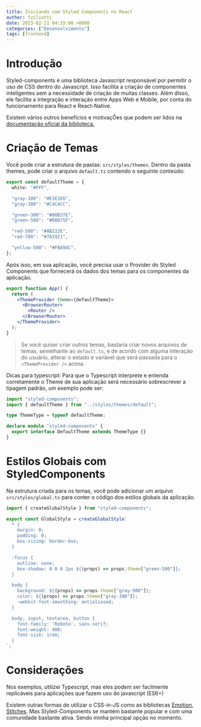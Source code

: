 ```yaml
---
title: Iniciando com Styled Components no React
author: fziliotti
date: 2023-02-21 04:33:00 +0800
categories: ["Desenvolvimento"]
tags: [frontend]
---
```

# Introdução

Styled-components é uma biblioteca Javascript responsável por permitir o uso de CSS dentro do Javascript. Isso facilita a criação de componentes inteligentes sem a necessidade de criação de muitas classes. Além disso, ele facilita a integração e interação entre Apps Web e Mobile, por conta do funcionamento para React e React-Native.

Existem vários outros benefícios e motivaçÕes que podem ser lidos na [documentação oficial da biblioteca.](https://styled-components.com/docs/basics#motivation)

# Criação de Temas

Você pode criar a estrutura de pastas: `src/styles/themes`. Dentro da pasta themes, pode criar o arquivo `default.ts` contendo o seguinte conteúdo:

```ts
export const defaultTheme = {
  white: "#FFF",

  "gray-100": "#E1E1E6",
  "gray-300": "#C4C4CC",

  "green-300": "#00B37E",
  "green-500": "#00875F",

  "red-500": "#AB222E",
  "red-700": "#7A1921",

  "yellow-500": "#FBA94C",
};
```

Após isso, em sua aplicação, você precisa usar o Provider do Styled Components que fornecerá os dados dos temas para os componentes da aplicação.

```jsx
export function App() {
  return (
    <ThemeProvider theme={defaultTheme}>
      <BrowserRouter>
        <Router />
      </BrowserRouter>
    </ThemeProvider>
  );
}
```

> Se você quiser criar outros temas, bastaria criar novos arquivos de temas, semelhante ao `default.ts`, e de acordo com alguma interação do usuário, alterar o estado e variável que será passada para o `<ThemeProvider />` acima.

Dicas para typescript: Para que o Typescript interprete e entenda corretamente o Theme de sua aplicação será necessário sobrescrever a tipagem padrão, um exemplo pode ser:

```ts
import "styled-components";
import { defaultTheme } from "../styles/themes/default";

type ThemeType = typeof defaultTheme;

declare module "styled-components" {
  export interface DefaultTheme extends ThemeType {}
}
```

# Estilos Globais com StyledComponents

Na estrutura criada para os temas, você pode adicionar um arquivo `src/styles/global.ts` para conter o código dos estilos globais da aplicação.

```js
import { createGlobalStyle } from "styled-components";

export const GlobalStyle = createGlobalStyle`
  * {
    margin: 0;
    padding: 0;
    box-sizing: border-box;
  }

  :focus {
    outline: none;
    box-shadow: 0 0 0 2px ${(props) => props.theme["green-500"]};
  }

  body {
    background: ${(props) => props.theme["gray-900"]};
    color: ${(props) => props.theme["gray-300"]};
    -webkit-font-smoothing: antialiased;
  }

  body, input, textarea, button {
    font-family: 'Roboto', sans-serif;
    font-weight: 400;
    font-size: 1rem;
  }
`;
```
# Considerações

Nos exemplos, utilizei Typescript, mas eles podem ser facilmente replicáveis para aplicações que fazem uso do javascript (ES6+)

Existem outras formas de utilizar o CSS-in-JS como as bibliotecas [Emotion](https://emotion.sh/docs/introduction), [Stitches](https://stitches.dev/). Mas Styled-Components se mantém bastante popular e com uma comunidade bastante ativa. Sendo minha principal opção no momento.